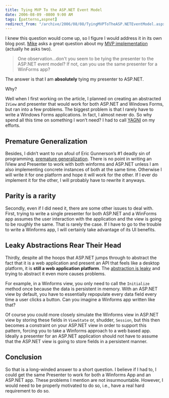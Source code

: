 ```yaml
---
title: Tying MVP To the ASP.NET Event Model
date: 2006-08-09 -0800 9:00 AM
tags: [patterns,aspnet]
redirect_from: "/archive/2006/08/08/TyingMVPToTheASP.NETEventModel.aspx/"
---
```


I knew this question would come up, so I figure I would address it in
its own blog post. [Mike](http://geekswithblogs.net/opiesblog "Mike")
asks a great question about my [MVP
implementation](https://haacked.com/archive/2006/08/09/ASP.NETSupervisingControllerModelViewPresenterFromSchematicToUnitTestsToCode.aspx "Model View Presenter")
(actually he asks two).

> One observation...don't you seem to be tying the presenter to the
> ASP.NET event model? If not, can you use the same presenter for a
> WinForms app?

The answer is that I am **absolutely** tying my presenter to ASP.NET.

Why?

Well when I first working on the article, I planned on creating an
abstracted `IView` and presenter that would work for both ASP.NET and
Windows Forms, but ran into a few problems. The biggest problem is that
I rarely have to write a Windows Forms applications. In fact, I almost
never do. So why spend all this time on something I won’t need? I had to
call
[YAGNI](http://en.wikipedia.org/wiki/You_Ain't_Gonna_Need_It "You Ain't Gonna Need It")
on my efforts.

## Premature Generalization

Besides, I didn’t want to run afoul of Eric Gunnerson’s \#1 deadly sin
of programming, [premature
generalization](http://blogs.msdn.com/ericgu/archive/2006/08/03/687962.aspx "Premature Generalization").
There is no point in writing an IView and Presenter to work with both
winforms and ASP.NET unless I am also implementing concrete instances of
both at the same time. Otherwise I will write it for one platform and
hope it will work for the other. If I ever do implement it for the
other, I will probably have to rewrite it anyways.

## Parity is a rarity

Secondly, even if I did need it, there are some other issues to deal
with. First, trying to write a single presenter for both ASP.NET and a
WinForms app assumes the user interaction with the application and the
view is going to be roughly the same. That is rarely the case. If I have
to go to the trouble to write a Winforms app, I will certainly take
advantage of its UI benefits.

## Leaky Abstractions Rear Their Head

Thirdly, despite all the hoops that ASP.NET jumps through to abstract
the fact that it is a web application and present an API that feels like
a desktop platform, it is **still a web application platform**. The
[abstraction is
leaky](http://www.joelonsoftware.com/articles/LeakyAbstractions.html "The Law of Leaky Abstractions")
and trying to abstract it even more causes problems.

For example, in a Winforms view, you only need to call the `Initialize`
method once because the data is persistent in memory. With an ASP.NET
view by default, you have to essentially repopulate every data field
every time a user clicks a button. Can you imagine a Winforms app
written like that?

Of course you could more closely simulate the Winforms view in ASP.NET
view by storing these fields in `ViewState` or, shudder, `Session`, but
this then becomes a constraint on your ASP.NET view in order to support
this pattern, forcing you to take a Winforms approach to a web based
app. Ideally a presenter for an ASP.NET application should not have to
assume that the ASP.NET view is going to store fields in a persistent
manner.

## Conclusion

So that is a long-winded answer to a short question. I believe if I had
to, I could get the same Presenter to work for both a Winforms App and
an ASP.NET app. These problems I mention are not insurmountable.
However, I would need to be properly motivated to do so, i.e., have a
real hard requirement to do so.

